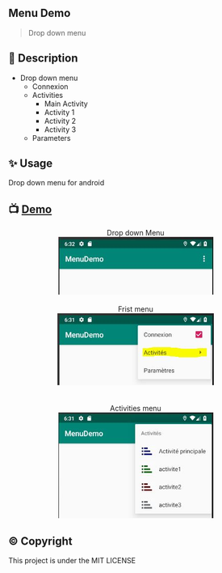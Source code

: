 ## Menu Demo

> Drop down menu

## 📃 Description

* Drop down menu
  * Connexion
  * Activities
    * Main Activity
    * Activity 1
    * Activity 2
    * Activity 3
  * Parameters

## ✨️ Usage
Drop down menu for android

## 📺 [Demo](https://flomi.000webhostapp.com/demo-mvc/public/roles)

<p align="center">
Drop down Menu
<br>
<img  src="https://github.com/flormich/menu-demo/blob/master/Capture.JPG">
<br>
<br>
Frist menu
<br>
<img src="https://github.com/flormich/menu-demo/blob/master/Capture2.JPG">
<br>
<br>
<br>
Activities menu
<br>
<img  src="https://github.com/flormich/menu-demo/blob/master/Capture3.JPG">
</p>





## ©️ Copyright
This project is under the MIT LICENSE
